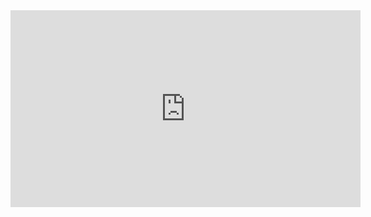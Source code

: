 <iframe width="560" height="315" src="https://www.youtube.com/embed/_Q_KtFupbp8" frameborder="0" allowfullscreen></iframe>
